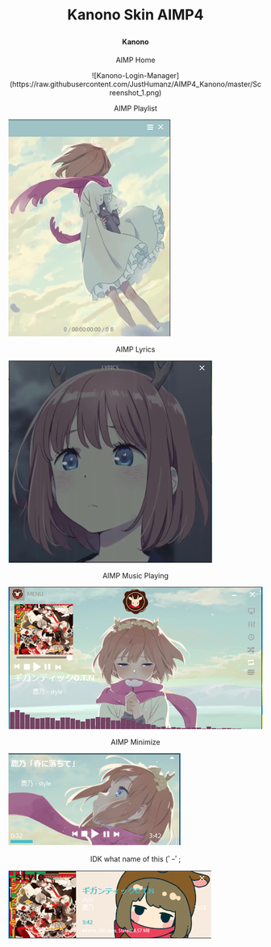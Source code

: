 # <p align="center"> <b> Kanono Skin AIMP4  </b> </p>  

#### <p align='center'> Kanono </p>
<p align='center'> AIMP Home </p>

<p align='center'> ![Kanono-Login-Manager](https://raw.githubusercontent.com/JustHumanz/AIMP4_Kanono/master/Screenshot_1.png) </p>

<p align='center'> AIMP Playlist </p>

![Kanono-Desktop](https://raw.githubusercontent.com/JustHumanz/AIMP4_Kanono/master/Screenshot_2.png)

<p align='center'> AIMP Lyrics </p>

![Kanono-lockscreen](https://raw.githubusercontent.com/JustHumanz/AIMP4_Kanono/master/Screenshot_3.png)

<p align='center'> AIMP Music Playing </p>

![Kanono-lockscreen](https://raw.githubusercontent.com/JustHumanz/AIMP4_Kanono/master/Screenshot_4.png)

<p align='center'> AIMP Minimize </p>

![Kanono-lockscreen](https://raw.githubusercontent.com/JustHumanz/AIMP4_Kanono/master/Screenshot_5.png)

<p align='center'> IDK what name of this (ﾟｰﾟ; </p>

![Kanono-lockscreen](https://raw.githubusercontent.com/JustHumanz/AIMP4_Kanono/master/Screenshot_6.png)
